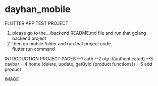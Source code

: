 # dayhan_mobile
FLUTTER APP TEST PROJECT
1. please go to the ../backend README.md file and run that golang backend project
2. then go mobile folder and run that project code.  
flutter run
command



INTRODUCTION PROJECT PAGES
--1  auth
--2  otp
if(authenticated)
--3 navbar
--4 home (delete, update, getById {product functions})
--5 add product

IMAGE
